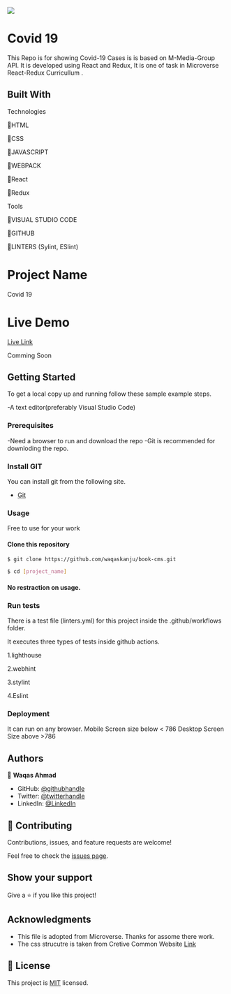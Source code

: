 ![](https://img.shields.io/badge/Microverse-blueviolet)

# Covid 19

This Repo is for showing  Covid-19 Cases is is based on M-Media-Group API. It is developed using React and Redux, It is one of task in Microverse React-Redux Curricullum .

## Built With

Technologies

🔷HTML

🔷CSS

🔷JAVASCRIPT

🔷WEBPACK

🔷React

🔷Redux

Tools

💠VISUAL STUDIO CODE

💠GITHUB

💠LINTERS (Sylint, ESlint)

# Project Name

Covid 19

# Live Demo
 [Live Link](https://62e1afc66146f605f91417ee--covid-wsk.netlify.app/)
<!-- [Live Link Netlify](https://62c71fa33074b5205add1b31--profound-pegasus-6e0c9a.netlify.app/) -->
Comming Soon

## Getting Started

To get a local copy up and running follow these sample example steps.

-A text editor(preferably Visual Studio Code)

### Prerequisites

-Need a browser to run and download the repo
-Git is recommended for downloding the repo.

### Install GIT

You can install git from the following site.
  -  [Git](https://git-scm.com/downloads)

### Usage
Free to use for your work

#### Clone this repository

```bash
$ git clone https://github.com/waqaskanju/book-cms.git

$ cd [project_name]

```
#### No restraction  on usage.

### Run tests

There is a test file (linters.yml) for this project inside the .github/workflows folder.

It executes three types of tests inside github actions.

1.lighthouse

2.webhint

3.stylint

4.Eslint


### Deployment

It can run on any browser. 
Mobile Screen size below < 786
Desktop Screen Size above >786

## Authors

👤 **Waqas Ahmad**

- GitHub: [@githubhandle](https://github.com/waqaskanju)
- Twitter: [@twitterhandle](https://twitter.com/waqaskanju)
- LinkedIn: [@LinkedIn](https://linkedin.com/in/waqaskanju)


## 🤝 Contributing

Contributions, issues, and feature requests are welcome!

Feel free to check the [issues page](../../issues/).

## Show your support

Give a ⭐️ if you like this project!

## Acknowledgments

- This file is adopted from Microverse. Thanks for assome there work.
- The css strucutre is taken from Cretive Common Website [Link](https://creativecommons.org/licenses/by-nc/4.0/)

## 📝 License

This project is [MIT](./MIT.md) licensed.